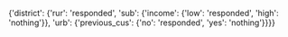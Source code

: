 {'district': {'rur': 'responded', 'sub': {'income': {'low': 'responded', 'high': 'nothing'}}, 'urb': {'previous_cus': {'no': 'responded', 'yes': 'nothing'}}}}
